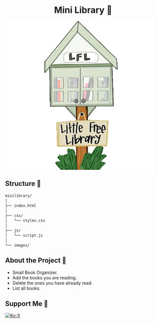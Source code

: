<div align="center">
<h1 align="center">Mini Library 🤍</h1>
</div>
<img src="./images/miniLibrary.gif">
<br>

## Structure 🤍

```
minilibrary/
│
├── index.html
│
├── css/
│   └── styles.css
│
├── js/
│   └── script.js
│
└── images/
```

## About the Project 🤍

- Small Book Organizer.
- Add the books you are reading.
- Delete the ones you have already read.
- List all books.


## Support Me 🤍
[![Ko-fi](https://img.shields.io/badge/Ko--fi-Support-orange?style=for-the-badge&logo=ko-fi&logoColor=white&color=ff69b4)](https://ko-fi.com/cristinamateos11)